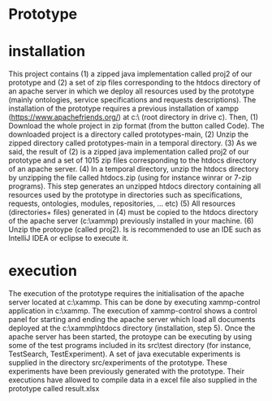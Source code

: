 # Prototype
# installation
This project contains (1) a zipped java implementation called proj2 of our prototype and 
(2) a set of zip files corresponding to the htdocs directory of an apache server in which we deploy
all resources used by the prototype (mainly ontologies, service specifications and requests descriptions).
The installation of the prototype requires a previous installation of xampp (https://www.apachefriends.org/) at c:\ (root directory in drive c).
Then, (1) Download the whole project in zip format (from the button called Code). The downloaded project is a directory called prototypes-main, 
      (2) Unzip the zipped directory called prototypes-main in a temporal directory.
      (3) As we said, the result of (2) is a zipped java implementation called proj2 of our prototype and 
      a set of 1015 zip files corresponding to the htdocs directory of an apache server.
      (4) In a temporal directory, unzip the htdocs directory by unzipping the file called htdocs.zip (using for instance winrar or 7-zip programs). 
      This step generates an unzipped htdocs directory containing all resources used by the prototype in directories such as specifications, requests,
      ontologies, modules, repositories, ... etc) 
      (5) All resources (directories+ files) generated in (4) must be copied to the htdocs directory of the apache server (c:\xammp) previously installed 
      in your machine.
      (6) Unzip the protoype (called proj2). Is is recommended to use an IDE such as IntelliJ IDEA or eclipse to execute it.
# execution
The execution of the prototype requires the initialisation of the apache server located at c:\xammp. This can be done by executing xammp-control application in c:\xammp. 
The execution of xammp-control shows a control panel for starting and ending the apache server which load all documents deployed at the c:\xammp\htdocs directory (installation, step 5).
Once the apache server has been started, the protoype can be executing by using some of the test programs included in its src\test directory (for instance, TestSearch, TestExperiment).
A set of java executable experiments is supplied in the directory src/experiments of the prototype. These experiments have been previously generated with the prototype. Their executions
have allowed to compile data in a excel file also supplied in the prototype called result.xlsx
